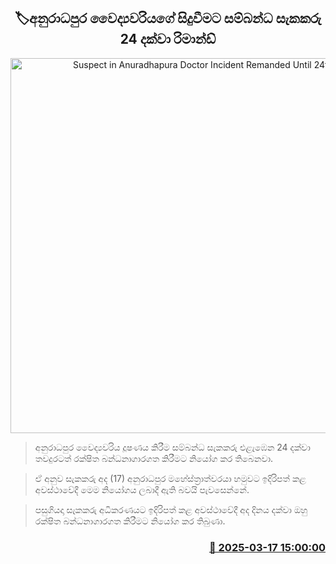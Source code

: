 <p align='center'><b><h2 align='center' title='Suspect in Anuradhapura Doctor Incident Remanded Until 24th'>🏷අනුරාධපුර වෛද්‍යවරියගේ සිදුවීමට සම්බන්ධ සැකකරු 24 දක්වා රිමාන්ඩ්</h2></b></p>
<p align='center'><img src='https://helakuru.sgp1.cdn.digitaloceanspaces.com/esana/images/lib/court-gg.jpg' width='600' alt='Suspect in Anuradhapura Doctor Incident Remanded Until 24th'></p>

> අනුරාධපුර වෛද්‍යවරිය දූෂණය කිරීම සම්බන්ධ සැකකරු එළැඹෙන 24 දක්වා තවදුරටත් රක්ෂිත බන්ධනාගාරගත කිරීමට නියෝග කර තිබෙනවා.

> ඒ අනුව සැකකරු අද (17) අනුරාධපුර මහේස්ත්‍රාත්වරයා හමුවට ඉදිරිපත් කළ අවස්ථාවේදී මෙම නියෝගය ලබාදී ඇති බවයි පැවසෙන්නේ.

> පසුගියදා සැකකරු අධිකරණයට ඉදිරිපත් කළ අවස්ථාවේදී අද දිනය දක්වා ඔහු රක්ෂිත බන්ධනාගාරගත කිරීමට නියෝග කර තිබුණා. 



<h3 align='right'><a href='https://www.helakuru.lk/esana/p/108384/'>📅 2025-03-17 15:00:00</a></h3>
